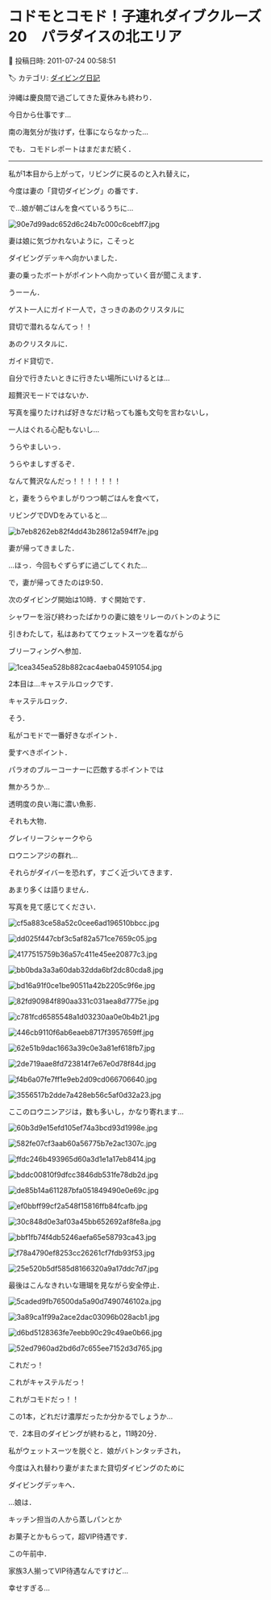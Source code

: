 # コドモとコモド！子連れダイブクルーズ20　パラダイスの北エリア

📅 投稿日時: 2011-07-24 00:58:51

🏷️ カテゴリ: [ダイビング日記](ce3a7a8d424d112fce83ee85c81a0e344.md)

沖縄は慶良間で過ごしてきた夏休みも終わり．


今日から仕事です…





南の海気分が抜けず，仕事にならなかった…





でも．コモドレポートはまだまだ続く．


------





私が1本目から上がって，リビングに戻るのと入れ替えに，


今度は妻の「貸切ダイビング」の番です．





で…娘が朝ごはんを食べているうちに…




![90e7d99adc652d6c24b7c000c6cebff7.jpg](images/90e7d99adc652d6c24b7c000c6cebff7.jpg)




妻は娘に気づかれないように，こそっと


ダイビングデッキへ向かいました．





妻の乗ったボートがポイントへ向かっていく音が聞こえます．


うーーん．


ゲスト一人にガイド一人で，さっきのあのクリスタルに


貸切で潜れるなんてっ！！





あのクリスタルに．


ガイド貸切で．


自分で行きたいときに行きたい場所にいけるとは…


超贅沢モードではないか．


写真を撮りたければ好きなだけ粘っても誰も文句を言わないし，


一人はぐれる心配もないし…


うらやましいっ．


うらやましすぎるぞ．


なんて贅沢なんだっ！！！！！！！





と，妻をうらやましがりつつ朝ごはんを食べて，


リビングでDVDをみていると…




![b7eb8262eb82f4dd43b28612a594ff7e.jpg](images/b7eb8262eb82f4dd43b28612a594ff7e.jpg)




妻が帰ってきました．


…ほっ．今回もぐずらずに過ごしてくれた…





で，妻が帰ってきたのは9:50．


次のダイビング開始は10時．すぐ開始です．


シャワーを浴び終わったばかりの妻に娘をリレーのバトンのように


引きわたして，私はあわててウェットスーツを着ながら


ブリーフィングへ参加．




![1cea345ea528b882cac4aeba04591054.jpg](images/1cea345ea528b882cac4aeba04591054.jpg)







2本目は…キャステルロックです．





キャステルロック．


そう．


私がコモドで一番好きなポイント．


愛すべきポイント．


パラオのブルーコーナーに匹敵するポイントでは


無かろうか…





透明度の良い海に濃い魚影．


それも大物．


グレイリーフシャークやら


ロウニンアジの群れ…





それらがダイバーを恐れず，すごく近づいてきます．





あまり多くは語りません．


写真を見て感じてください．




![cf5a883ce58a52c0cee6ad196510bbcc.jpg](images/cf5a883ce58a52c0cee6ad196510bbcc.jpg)









![dd025f447cbf3c5af82a571ce7659c05.jpg](images/dd025f447cbf3c5af82a571ce7659c05.jpg)









![4177515759b36a57c411e45ee20877c3.jpg](images/4177515759b36a57c411e45ee20877c3.jpg)









![bb0bda3a3a60dab32dda6bf2dc80cda8.jpg](images/bb0bda3a3a60dab32dda6bf2dc80cda8.jpg)









![bd16a91f0ce1be90511a42b2205c9f6e.jpg](images/bd16a91f0ce1be90511a42b2205c9f6e.jpg)









![82fd90984f890aa331c031aea8d7775e.jpg](images/82fd90984f890aa331c031aea8d7775e.jpg)









![c781fcd6585548a1d03230aa0e0b4b21.jpg](images/c781fcd6585548a1d03230aa0e0b4b21.jpg)









![446cb9110f6ab6eaeb8717f3957659ff.jpg](images/446cb9110f6ab6eaeb8717f3957659ff.jpg)









![62e51b9dac1663a39c0e3a81ef618fb7.jpg](images/62e51b9dac1663a39c0e3a81ef618fb7.jpg)









![2de719aae8fd723814f7e67e0d78f84d.jpg](images/2de719aae8fd723814f7e67e0d78f84d.jpg)









![f4b6a07fe7ff1e9eb2d09cd066706640.jpg](images/f4b6a07fe7ff1e9eb2d09cd066706640.jpg)









![3556517b2dde7a428eb56c5af0d32a23.jpg](images/3556517b2dde7a428eb56c5af0d32a23.jpg)




ここのロウニンアジは，数も多いし，かなり寄れます…







![60b3d9e15efd105ef74a3bcd93d1998e.jpg](images/60b3d9e15efd105ef74a3bcd93d1998e.jpg)









![582fe07cf3aab60a56775b7e2ac1307c.jpg](images/582fe07cf3aab60a56775b7e2ac1307c.jpg)









![ffdc246b493965d60a3d1e1a17eb8414.jpg](images/ffdc246b493965d60a3d1e1a17eb8414.jpg)









![bddc00810f9dfcc3846db531fe78db2d.jpg](images/bddc00810f9dfcc3846db531fe78db2d.jpg)









![de85b14a611287bfa051849490e0e69c.jpg](images/de85b14a611287bfa051849490e0e69c.jpg)









![ef0bbff99cf2a548f15816ffb84fcafb.jpg](images/ef0bbff99cf2a548f15816ffb84fcafb.jpg)









![30c848d0e3af03a45bb652692af8fe8a.jpg](images/30c848d0e3af03a45bb652692af8fe8a.jpg)









![bbf1fb74f4db5246aefa65e58793ca43.jpg](images/bbf1fb74f4db5246aefa65e58793ca43.jpg)









![f78a4790ef8253cc26261cf7fdb93f53.jpg](images/f78a4790ef8253cc26261cf7fdb93f53.jpg)









![25e520b5df585d8166320a9a17ddc7d7.jpg](images/25e520b5df585d8166320a9a17ddc7d7.jpg)




最後はこんなきれいな珊瑚を見ながら安全停止．







![5caded9fb76500da5a90d7490746102a.jpg](images/5caded9fb76500da5a90d7490746102a.jpg)









![3a89ca1f99a2ace2dac03096b028acb1.jpg](images/3a89ca1f99a2ace2dac03096b028acb1.jpg)









![d6bd5128363fe7eebb90c29c49ae0b66.jpg](images/d6bd5128363fe7eebb90c29c49ae0b66.jpg)









![52ed7960ad2bd6d7c655ee7152d3d765.jpg](images/52ed7960ad2bd6d7c655ee7152d3d765.jpg)







これだっ！


これがキャステルだっ！


これがコモドだっ！！





この1本，どれだけ濃厚だったか分かるでしょうか…





で．2本目のダイビングが終わると，11時20分．


私がウェットスーツを脱ぐと．娘がバトンタッチされ，


今度は入れ替わり妻がまたまた貸切ダイビングのために


ダイビングデッキへ．





…娘は．


キッチン担当の人から蒸しパンとか


お菓子とかもらって，超VIP待遇です．





この午前中．


家族3人揃ってVIP待遇なんですけど…


幸せすぎる…
